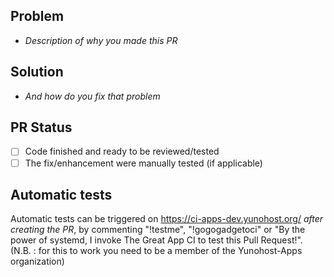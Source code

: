 ## Problem

- *Description of why you made this PR*

## Solution

- *And how do you fix that problem*

## PR Status

- [ ] Code finished and ready to be reviewed/tested
- [ ] The fix/enhancement were manually tested (if applicable)

## Automatic tests

Automatic tests can be triggered on https://ci-apps-dev.yunohost.org/ *after creating the PR*, by commenting "!testme", "!gogogadgetoci" or "By the power of systemd, I invoke The Great App CI to test this Pull Request!". (N.B. : for this to work you need to be a member of the Yunohost-Apps organization)
